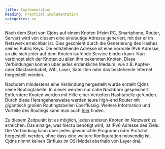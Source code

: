 ```yaml
---
title: Implementation
heading: Practical implementation
categories: en
---
```

Nach dem Start von Cjdns auf einem Knoten (Heim PC, Smartphone, Router, Server)
wird von diesem eine eindeutige Adresse generiert, mit der er im Netzwerk
erreichbar ist. Dies geschieht durch die Generierung des Hashes seines Public
Keys. Die entstehende Adresse ist eine normale IPv6 Adresse, an die sich jeder
auf dem Knoten laufende Service binden kann. Nun verbindet sich der Knoten zu
allen ihm bekannten Knoten. Diese Verbindungen können über jedes erdenkliche
Medium, wie z.B. Kupfer- oder Glasfaserkabel, Wifi, Laser, Satelliten oder das
bestehende Internet hergestellt werden.

Nachdem mindestens eine Verbindung hergestellt wurde erstellt Cjdns seine
Routingtabelle. In dieser werden nur nahe Nachbarn gespeichert. Entferntere
Knoten werden mit Hilfe einer Verteilten Hashtabelle gefunden. Durch diese
Herangehensweise werden teure high-end Router mit gigantisch großen
Routingtabellen überflüssig. Weitere Information und Vorteile des Routings kann
man auch [hier](https://github.com/cjdelisle/cjdns/blob/master/doc/Whitepaper.md#what-is-the-routing-table-and-why-does-it-keep-getting-bigger)
finden.

Zu diesem Zeitpunkt ist es möglich, jeden anderen Knoten im Netzwerk zu
erreichen. Das einzige, was hierzu benötigt wird, ist IPv6 Adresse des Ziels. Die
Verbindung kann über jedes gewünschte Programm oder Protokoll hergestellt werden,
ohne dass eine weitere Konfiguration notwendig ist. Cjdns nimmt keinen Einfluss
im OSI Model oberhalb von Layer drei.
